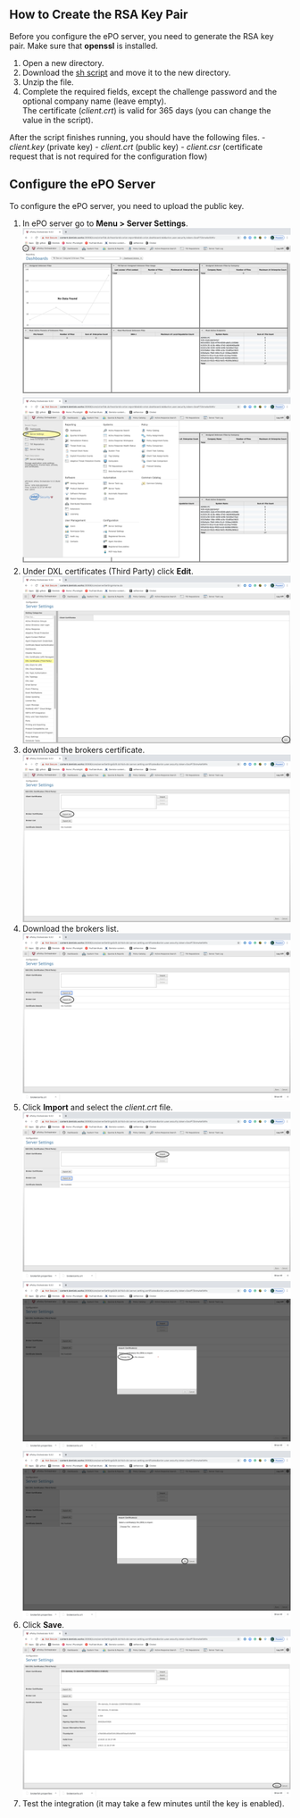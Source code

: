 ## How to Create the RSA Key Pair
Before you configure the ePO server, you need to generate the RSA key pair. Make sure that **openssl** is installed.
1. Open a new directory.
2. Download the [sh script](https://github.com/demisto/content/raw/master/Integrations/McAfee_DXL/create_keys.sh.zip) and move it to the new directory.
3. Unzip the file.
4. Complete the required fields, except the challenge password and the optional company name (leave empty).  
The certificate (*client.crt*) is valid for 365 days (you can change the value in the script).

After the script finishes running, you should have the following files.
        - *client.key* (private key)
        - *client.crt* (public key)
        - *client.csr* (certificate request that is not required for the configuration flow)

## Configure the ePO Server
To configure the ePO server, you need to upload the public key.

1. In ePO server go to **Menu > Server Settings**.
    ![go to menu](https://github.com/demisto/content/raw/dxl_exemple/Integrations/McAfee_DXL/create_keys/img/go_to_menu.png)
    ![go to server settings](https://github.com/demisto/content/raw/dxl_exemple/Integrations/McAfee_DXL/create_keys/img/go_to_serevr_settings.png)
2. Under DXL certificates (Third Party) click **Edit**.
    ![click edit](https://github.com/demisto/content/raw/dxl_exemple/Integrations/McAfee_DXL/create_keys/img/click_edit.png)
3. download the brokers certificate.
    ![export Broker certificates](https://github.com/demisto/content/raw/dxl_exemple/Integrations/McAfee_DXL/create_keys/img/export_Broker_certificates.png)
4. Download the brokers list.
    ![export Broker list](https://github.com/demisto/content/raw/dxl_exemple/Integrations/McAfee_DXL/create_keys/img/export_Brocker_list.png)
5. Click **Import** and select the *client.crt* file.
    ![click import](https://github.com/demisto/content/raw/dxl_exemple/Integrations/McAfee_DXL/create_keys/img/click_import.png)
    ![select client.crt file](https://github.com/demisto/content/raw/dxl_exemple/Integrations/McAfee_DXL/create_keys/img/select_client.crt_file.png)
    ![click ok](https://github.com/demisto/content/raw/dxl_exemple/Integrations/McAfee_DXL/create_keys/img/click_ok.png)
6. Click **Save**.
    ![click save](https://github.com/demisto/content/raw/dxl_exemple/Integrations/McAfee_DXL/create_keys/img/click_save.png)
7. Test the integration (it may take a few minutes until the key is enabled).
